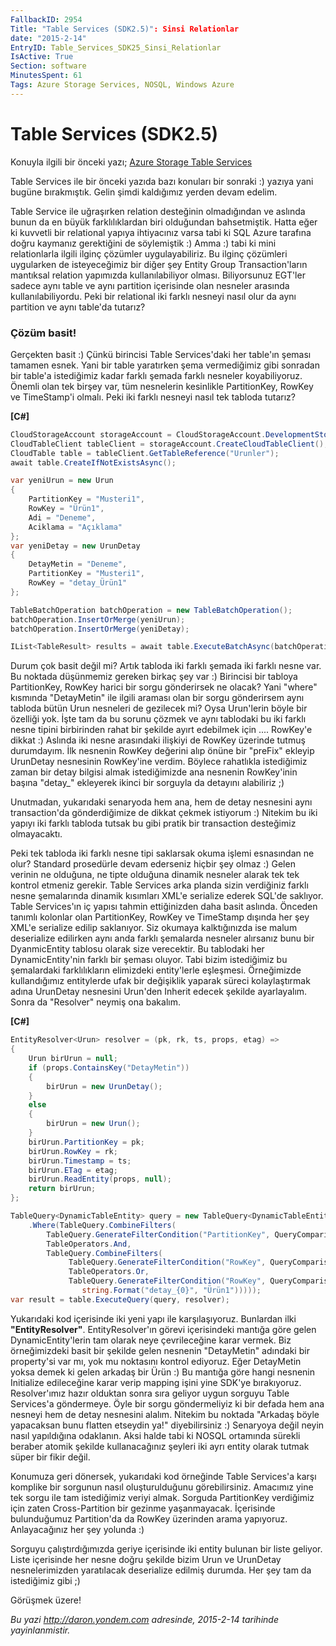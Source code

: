 ```yaml
---
FallbackID: 2954
Title: "Table Services (SDK2.5)": Sinsi Relationlar
date: "2015-2-14"
EntryID: Table_Services_SDK25_Sinsi_Relationlar
IsActive: True
Section: software
MinutesSpent: 61
Tags: Azure Storage Services, NOSQL, Windows Azure
---
```

# Table Services (SDK2.5)
Konuyla ilgili bir önceki yazı; [Azure Storage Table
Services](http://daron.yondem.com/software/post/Azure_Storage_Table_Services_SDK2_5)

Table Services ile bir önceki yazıda bazı konuları bir sonraki :) yazıya
yani bugüne bırakmıştık. Gelin şimdi kaldığımız yerden devam edelim.

Table Service ile uğraşırken relation desteğinin olmadığından ve aslında
bunun da en büyük farklılıklardan biri olduğundan bahsetmiştik. Hatta
eğer ki kuvvetli bir relational yapıya ihtiyacınız varsa tabi ki SQL
Azure tarafına doğru kaymanız gerektiğini de söylemiştik :) Amma :) tabi
ki mini relationlarla ilgili ilginç çözümler uygulayabiliriz. Bu ilginç
çözümleri uygularken de isteyeceğimiz bir diğer şey Entity Group
Transaction'ların mantıksal relation yapımızda kullanılabiliyor olması.
Biliyorsunuz EGT'ler sadece aynı table ve aynı partition içerisinde olan
nesneler arasında kullanılabiliyordu. Peki bir relational iki farklı
nesneyi nasıl olur da aynı partition ve aynı table'da tutarız?

### Çözüm basit!

Gerçekten basit :) Çünkü birincisi Table Services'daki her table'ın
şeması tamamen esnek. Yani bir table yaratırken şema vermediğimiz gibi
sonradan bir table'a istediğimiz kadar farklı şemada farklı nesneler
koyabiliyoruz. Önemli olan tek birşey var, tüm nesnelerin kesinlikle
PartitionKey, RowKey ve TimeStamp'i olmalı. Peki iki farklı nesneyi
nasıl tek tabloda tutarız? 

**[C\#]**
```cs
CloudStorageAccount storageAccount = CloudStorageAccount.DevelopmentStorageAccount;
CloudTableClient tableClient = storageAccount.CreateCloudTableClient();
CloudTable table = tableClient.GetTableReference("Urunler");
await table.CreateIfNotExistsAsync();

var yeniUrun = new Urun
{
    PartitionKey = "Musteri1",
    RowKey = "Ürün1",
    Adi = "Deneme",
    Aciklama = "Açıklama"
};
var yeniDetay = new UrunDetay
{
    DetayMetin = "Deneme",
    PartitionKey = "Musteri1",
    RowKey = "detay_Ürün1"
};

TableBatchOperation batchOperation = new TableBatchOperation();
batchOperation.InsertOrMerge(yeniUrun);
batchOperation.InsertOrMerge(yeniDetay);

IList<TableResult> results = await table.ExecuteBatchAsync(batchOperation);
```

Durum çok basit değil mi? Artık tabloda iki farklı şemada iki farklı
nesne var. Bu noktada düşünmemiz gereken birkaç şey var :) Birincisi bir
tabloya PartitionKey, RowKey harici bir sorgu gönderirsek ne olacak?
Yani "where" kısmında "DetayMetin" ile ilgili araması olan bir sorgu
gönderirsem aynı tabloda bütün Urun nesneleri de gezilecek mi? Oysa
Urun'lerin böyle bir özelliği yok. İşte tam da bu sorunu çözmek ve aynı
tablodaki bu iki farklı nesne tipini birbirinden rahat bir şekilde ayırt
edebilmek için .... RowKey'e dikkat :) Aslında iki nesne arasındaki
ilişkiyi de RowKey üzerinde tutmuş durumdayım. İlk nesnenin RowKey
değerini alıp önüne bir "preFix" ekleyip UrunDetay nesnesinin RowKey'ine
verdim. Böylece rahatlıkla istediğimiz zaman bir detay bilgisi almak
istediğimizde ana nesnenin RowKey'inin başına "detay\_" ekleyerek ikinci
bir sorguyla da detayını alabiliriz ;) 

Unutmadan, yukarıdaki senaryoda hem ana, hem de detay nesnesini aynı transaction'da gönderdiğimize de dikkat çekmek istiyorum :) Nitekim bu iki yapıyı iki farklı tabloda tutsak bu gibi pratik bir transaction desteğimiz olmayacaktı. 

Peki tek tabloda iki farklı nesne tipi saklarsak okuma işlemi esnasından ne olur? Standard prosedürle devam ederseniz hiçbir şey olmaz :) Gelen verinin ne olduğuna, ne tipte olduğuna dinamik nesneler alarak tek tek kontrol etmeniz gerekir. Table Services arka planda sizin verdiğiniz farklı nesne şemalarında dinamik kısımları XML'e serialize ederek SQL'de saklıyor. Table Services'ın iç yapısı tahmin ettiğinizden daha basit aslında. Önceden tanımlı kolonlar olan PartitionKey, RowKey ve TimeStamp dışında her şey XML'e serialize edilip saklanıyor. Siz okumaya kalktığınızda ise malum deserialize edilirken aynı anda farklı şemalarda nesneler alırsanız bunu bir DyanmicEntity tablosu olarak size verecektir. Bu tablodaki her DynamicEntity'nin farklı bir şeması oluyor. Tabi bizim istediğimiz bu şemalardaki farklılıkların elimizdeki entity'lerle eşleşmesi. Örneğimizde kullandığımız entitylerde ufak bir değişiklik yaparak süreci kolaylaştırmak adına UrunDetay nesnesini Urun'den Inherit edecek şekilde ayarlayalım. Sonra da "Resolver" neymiş ona bakalım.

**[C\#]**
```cs
EntityResolver<Urun> resolver = (pk, rk, ts, props, etag) =>
{
    Urun birUrun = null;
    if (props.ContainsKey("DetayMetin"))
    {
        birUrun = new UrunDetay(); 
    }
    else
    {
        birUrun = new Urun(); 
    }
    birUrun.PartitionKey = pk;
    birUrun.RowKey = rk;
    birUrun.Timestamp = ts;
    birUrun.ETag = etag;
    birUrun.ReadEntity(props, null);
    return birUrun;
};

TableQuery<DynamicTableEntity> query = new TableQuery<DynamicTableEntity>()
    .Where(TableQuery.CombineFilters(
        TableQuery.GenerateFilterCondition("PartitionKey", QueryComparisons.Equal, "Musteri1"),
        TableOperators.And,
        TableQuery.CombineFilters(
             TableQuery.GenerateFilterCondition("RowKey", QueryComparisons.Equal, "Ürün1"),
             TableOperators.Or,
             TableQuery.GenerateFilterCondition("RowKey", QueryComparisons.Equal, 
                string.Format("detay_{0}", "Ürün1")))));
var result = table.ExecuteQuery(query, resolver);
```

Yukarıdaki kod içerisinde iki yeni yapı ile karşılaşıyoruz. Bunlardan ilki **"EntityResolver"**. EntityResolver'ın görevi içerisindeki mantığa göre gelen DynamicEntity'lerin tam olarak neye çevrileceğine karar vermek. Biz örneğimizdeki basit bir şekilde gelen nesnenin "DetayMetin" adındaki bir property'si var mı, yok mu noktasını kontrol ediyoruz. Eğer DetayMetin yoksa demek ki gelen arkadaş bir Ürün :) Bu mantığa göre hangi nesnenin Initialize edileceğine karar verip mapping işini yine SDK'ye bırakıyoruz. Resolver'ımız hazır olduktan sonra sıra geliyor uygun sorguyu Table Services'a göndermeye. Öyle bir sorgu göndermeliyiz ki bir defada hem ana nesneyi hem de detay nesnesini alalım. Nitekim bu noktada "Arkadaş böyle yapacaksan bunu flatten etseydin ya!" diyebilirsiniz :) Senaryoya değil neyin nasıl yapıldığına odaklanın. Aksi halde tabi ki NOSQL ortamında sürekli beraber atomik şekilde kullanacağınız şeyleri iki ayrı entity olarak tutmak süper bir fikir değil. 

Konumuza geri dönersek, yukarıdaki kod örneğinde Table Services'a karşı komplike bir sorgunun nasıl oluşturulduğunu görebilirsiniz. Amacımız yine tek sorgu ile tam istediğimiz veriyi almak. Sorguda PartitionKey verdiğimiz için zaten Cross-Partition bir gezinme yaşanmayacak. İçerisinde bulunduğumuz Partition'da da RowKey üzerinden arama yapıyoruz. Anlayacağınız her şey yolunda :) 

Sorguyu çalıştırdığımızda geriye içerisinde iki entity bulunan bir liste geliyor. Liste içerisinde her nesne doğru şekilde bizim Urun ve UrunDetay nesnelerimizden yaratılacak deserialize edilmiş durumda. Her şey tam da istediğimiz gibi ;)

Görüşmek üzere!



*Bu yazi http://daron.yondem.com adresinde, 2015-2-14 tarihinde yayinlanmistir.*
